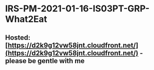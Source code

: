 # IRS-PM-2021-01-16-IS03PT-GRP-What2Eat
## Hosted: [https://d2k9g12vw58jnt.cloudfront.net/](https://d2k9g12vw58jnt.cloudfront.net/) - please be gentle with me
